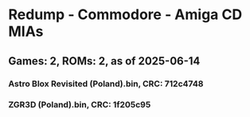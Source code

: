 # Redump - Commodore - Amiga CD MIAs
## Games: 2, ROMs: 2, as of 2025-06-14

### Astro Blox Revisited (Poland).bin, CRC: 712c4748
### ZGR3D (Poland).bin, CRC: 1f205c95
